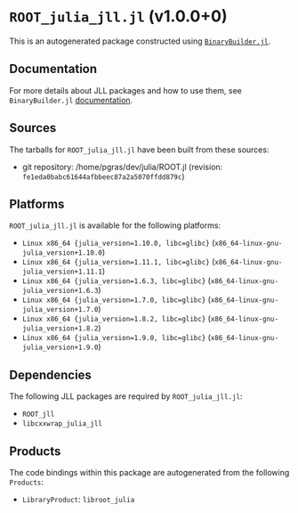 # `ROOT_julia_jll.jl` (v1.0.0+0)

This is an autogenerated package constructed using [`BinaryBuilder.jl`](https://github.com/JuliaPackaging/BinaryBuilder.jl).

## Documentation

For more details about JLL packages and how to use them, see `BinaryBuilder.jl` [documentation](https://docs.binarybuilder.org/stable/jll/).

## Sources

The tarballs for `ROOT_julia_jll.jl` have been built from these sources:

* git repository: /home/pgras/dev/julia/ROOT.jl (revision: `fe1eda0babc61644afbbeec87a2a5070ffdd879c`)

## Platforms

`ROOT_julia_jll.jl` is available for the following platforms:

* `Linux x86_64 {julia_version=1.10.0, libc=glibc}` (`x86_64-linux-gnu-julia_version+1.10.0`)
* `Linux x86_64 {julia_version=1.11.1, libc=glibc}` (`x86_64-linux-gnu-julia_version+1.11.1`)
* `Linux x86_64 {julia_version=1.6.3, libc=glibc}` (`x86_64-linux-gnu-julia_version+1.6.3`)
* `Linux x86_64 {julia_version=1.7.0, libc=glibc}` (`x86_64-linux-gnu-julia_version+1.7.0`)
* `Linux x86_64 {julia_version=1.8.2, libc=glibc}` (`x86_64-linux-gnu-julia_version+1.8.2`)
* `Linux x86_64 {julia_version=1.9.0, libc=glibc}` (`x86_64-linux-gnu-julia_version+1.9.0`)

## Dependencies

The following JLL packages are required by `ROOT_julia_jll.jl`:

* `ROOT_jll`
* `libcxxwrap_julia_jll`

## Products

The code bindings within this package are autogenerated from the following `Products`:

* `LibraryProduct`: `libroot_julia`
